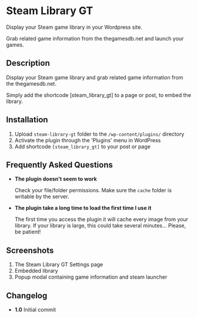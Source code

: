 Steam Library GT
================

Display your Steam game library in your Wordpress site.  

Grab related game information from the thegamesdb.net and launch your games.

## Description

Display your Steam game library and grab related game information from the thegamesdb.net.

Simply add the shortcode [steam_library_gt] to a page or post, to embed the library.

## Installation

1. Upload `steam-library-gt` folder to the `/wp-content/plugins/` directory
2. Activate the plugin through the 'Plugins' menu in WordPress
3. Add shortcode `[steam_library_gt]` to your post or page

## Frequently Asked Questions

*	**The plugin doesn't seem to work**

	Check your file/folder permissions.  Make sure the `cache` folder is writable by the server.

*	**The plugin take a long time to load the first time I use it**

	The first time you access the plugin it will cache every image from your library.  If your library is large, this could take several minutes... Please, be patient!

## Screenshots

1. The Steam Library GT Settings page
2. Embedded library
3. Popup modal containing game information and steam launcher

## Changelog

*	**1.0**
	Initial commit